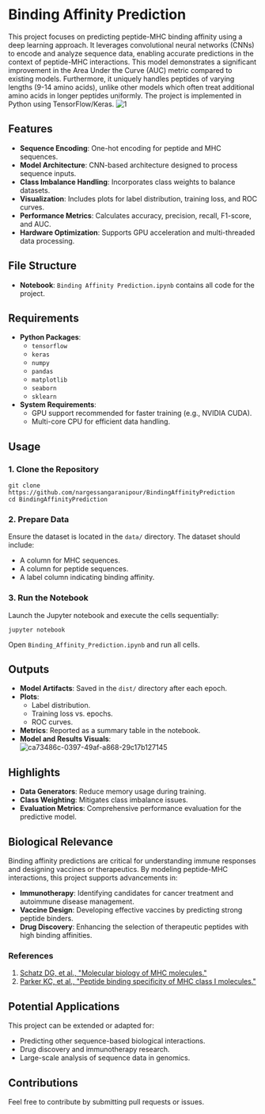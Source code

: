 # Binding Affinity Prediction

This project focuses on predicting peptide-MHC binding affinity using a deep learning approach. It leverages convolutional neural networks (CNNs) to encode and analyze sequence data, enabling accurate predictions in the context of peptide-MHC interactions. This model demonstrates a significant improvement in the Area Under the Curve (AUC) metric compared to existing models. Furthermore, it uniquely handles peptides of varying lengths (9-14 amino acids), unlike other models which often treat additional amino acids in longer peptides uniformly. The project is implemented in Python using TensorFlow/Keras.
![1](https://github.com/nargessangaranipour/BindingAffinityPrediction/assets/113282317/0ddffa6a-2430-435b-b9fa-8f715e3aa6ad)

## Features

- **Sequence Encoding**: One-hot encoding for peptide and MHC sequences.
- **Model Architecture**: CNN-based architecture designed to process sequence inputs.
- **Class Imbalance Handling**: Incorporates class weights to balance datasets.
- **Visualization**: Includes plots for label distribution, training loss, and ROC curves.
- **Performance Metrics**: Calculates accuracy, precision, recall, F1-score, and AUC.
- **Hardware Optimization**: Supports GPU acceleration and multi-threaded data processing.

## File Structure

- **Notebook**: `Binding Affinity Prediction.ipynb` contains all code for the project.

## Requirements

- **Python Packages**:
  - `tensorflow`
  - `keras`
  - `numpy`
  - `pandas`
  - `matplotlib`
  - `seaborn`
  - `sklearn`
- **System Requirements**:
  - GPU support recommended for faster training (e.g., NVIDIA CUDA).
  - Multi-core CPU for efficient data handling.

## Usage

### 1. Clone the Repository
```
git clone https://github.com/nargessangaranipour/BindingAffinityPrediction
cd BindingAffinityPrediction
```

### 2. Prepare Data
Ensure the dataset is located in the `data/` directory. The dataset should include:
- A column for MHC sequences.
- A column for peptide sequences.
- A label column indicating binding affinity.

### 3. Run the Notebook
Launch the Jupyter notebook and execute the cells sequentially:
```
jupyter notebook
```
Open `Binding_Affinity_Prediction.ipynb` and run all cells.

## Outputs

- **Model Artifacts**: Saved in the `dist/` directory after each epoch.
- **Plots**:
  - Label distribution.
  - Training loss vs. epochs.
  - ROC curves.
- **Metrics**: Reported as a summary table in the notebook.
- **Model and Results Visuals**: ![ca73486c-0397-49af-a868-29c17b127145](https://github.com/user-attachments/assets/5c4c756d-1e6d-4181-a84d-5be09d29e577)


## Highlights

- **Data Generators**: Reduce memory usage during training.
- **Class Weighting**: Mitigates class imbalance issues.
- **Evaluation Metrics**: Comprehensive performance evaluation for the predictive model.

## Biological Relevance
Binding affinity predictions are critical for understanding immune responses and designing vaccines or therapeutics. By modeling peptide-MHC interactions, this project supports advancements in:

- **Immunotherapy**: Identifying candidates for cancer treatment and autoimmune disease management.
- **Vaccine Design**: Developing effective vaccines by predicting strong peptide binders.
- **Drug Discovery**: Enhancing the selection of therapeutic peptides with high binding affinities.

### References
1. [Schatz DG, et al., "Molecular biology of MHC molecules."](https://www.ncbi.nlm.nih.gov/pubmed/)
2. [Parker KC, et al., "Peptide binding specificity of MHC class I molecules."](https://www.ncbi.nlm.nih.gov/pubmed/)

## Potential Applications
This project can be extended or adapted for:
- Predicting other sequence-based biological interactions.
- Drug discovery and immunotherapy research.
- Large-scale analysis of sequence data in genomics.

## Contributions
Feel free to contribute by submitting pull requests or issues.



